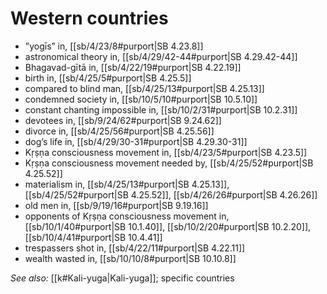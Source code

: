 # Western countries

* ”yogīs” in, [[sb/4/23/8#purport|SB 4.23.8]]
* astronomical theory in, [[sb/4/29/42-44#purport|SB 4.29.42-44]]
* Bhagavad-gītā in, [[sb/4/22/19#purport|SB 4.22.19]]
* birth in, [[sb/4/25/5#purport|SB 4.25.5]]
* compared to blind man, [[sb/4/25/13#purport|SB 4.25.13]]
* condemned society in, [[sb/10/5/10#purport|SB 10.5.10]]
* constant chanting impossible in, [[sb/10/2/31#purport|SB 10.2.31]]
* devotees in, [[sb/9/24/62#purport|SB 9.24.62]]
* divorce in, [[sb/4/25/56#purport|SB 4.25.56]]
* dog’s life in, [[sb/4/29/30-31#purport|SB 4.29.30-31]]
* Kṛṣṇa consciousness movement in, [[sb/4/23/5#purport|SB 4.23.5]]
* Kṛṣṇa consciousness movement needed by, [[sb/4/25/52#purport|SB 4.25.52]]
* materialism in, [[sb/4/25/13#purport|SB 4.25.13]], [[sb/4/25/52#purport|SB 4.25.52]], [[sb/4/26/26#purport|SB 4.26.26]]
* old men in, [[sb/9/19/16#purport|SB 9.19.16]]
* opponents of Kṛṣṇa consciousness movement in, [[sb/10/1/40#purport|SB 10.1.40]], [[sb/10/2/20#purport|SB 10.2.20]], [[sb/10/4/41#purport|SB 10.4.41]]
* trespassers shot in, [[sb/4/22/11#purport|SB 4.22.11]]
* wealth wasted in, [[sb/10/10/8#purport|SB 10.10.8]]

*See also:* [[k#Kali-yuga|Kali-yuga]]; specific countries
